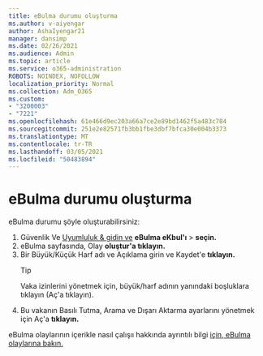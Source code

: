 ```yaml
---
title: eBulma durumu oluşturma
ms.author: v-aiyengar
author: AshaIyengar21
manager: dansimp
ms.date: 02/26/2021
ms.audience: Admin
ms.topic: article
ms.service: o365-administration
ROBOTS: NOINDEX, NOFOLLOW
localization_priority: Normal
ms.collection: Adm_O365
ms.custom:
- "3200003"
- "7221"
ms.openlocfilehash: 61e466d9ec203a66a7ce2e89bd1462f5a483c784
ms.sourcegitcommit: 251e2e82571fb3bb1fbe3dbf7bfca30e004b3373
ms.translationtype: MT
ms.contentlocale: tr-TR
ms.lasthandoff: 03/05/2021
ms.locfileid: "50483894"
---
```

# <a name="create-an-ediscovery-case"></a>eBulma durumu oluşturma

eBulma durumu şöyle oluşturabilirsiniz:

1. Güvenlik Ve [Uyumluluk & gidin ve](https://go.microsoft.com/fwlink/p/?linkid=2077143) **eBulma eKbul'ı**  >  **seçin.**
1. eBulma sayfasında, Olay **oluştur'a tıklayın.**
1. Bir Büyük/Küçük Harf adı ve Açıklama girin ve Kaydet'e **tıklayın.**
    > [!TIP]
    >Vaka izinlerini yönetmek için, büyük/harf adının yanındaki boşluklara tıklayın (Aç'a tıklayın).
1. Bu vakanın Basılı Tutma, Arama ve Dışarı Aktarma ayarlarını yönetmek için Aç'a **tıklayın.**

eBulma olaylarının içerikle nasıl çalışıı hakkında ayrıntılı bilgi [için, eBulma olaylarına bakın.](https://go.microsoft.com/fwlink/?linkid=2101589)
